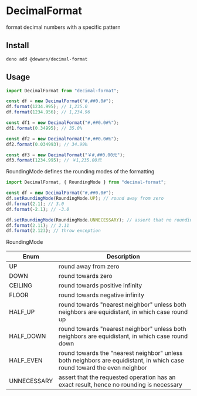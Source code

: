 # DecimalFormat

format decimal numbers with a specific pattern

## Install

```shell
deno add @dewars/decimal-format
```

## Usage

```typescript
import DecimalFormat from "decimal-format";

const df = new DecimalFormat("#,##0.0#");
df.format(1234.995); // 1,235.0
df.format(1234.956); // 1,234.96

const df1 = new DecimalFormat("#,##0.0#%");
df1.format(0.34995); // 35.0%

const df2 = new DecimalFormat("#,##0.0#‰");
df2.format(0.034993); // 34.99‰

const df3 = new DecimalFormat("￥#,##0.00元");
df3.format(1234.995); // ￥1,235.00元
```

RoundingMode defines the rounding modes of the formatting

```typescript
import DecimalFormat, { RoundingMode } from "decimal-format";

const df = new DecimalFormat("#,##0.0#");
df.setRoundingMode(RoundingMode.UP); // round away from zero
df.format(2.1); // 3.0
df.format(-2.1); // -3.0

df.setRoundingMode(RoundingMode.UNNECESSARY); // assert that no rounding is necessary
df.format(2.11); // 2.11
df.format(2.123); // throw exception
```

RoundingMode

| Enum        | Description                                                                                                              |
| ----------- | ------------------------------------------------------------------------------------------------------------------------ |
| UP          | round away from zero                                                                                                     |
| DOWN        | round towards zero                                                                                                       |
| CEILING     | round towards positive infinity                                                                                          |
| FLOOR       | round towards negative infinity                                                                                          |
| HALF_UP     | round towards "nearest neighbor" unless both neighbors are equidistant, in which case round up                           |
| HALF_DOWN   | round towards "nearest neighbor" unless both neighbors are equidistant, in which case round down                         |
| HALF_EVEN   | round towards the "nearest neighbor" unless both neighbors are equidistant, in which case round toward the even neighbor |
| UNNECESSARY | assert that the requested operation has an exact result, hence no rounding is necessary                                  |
